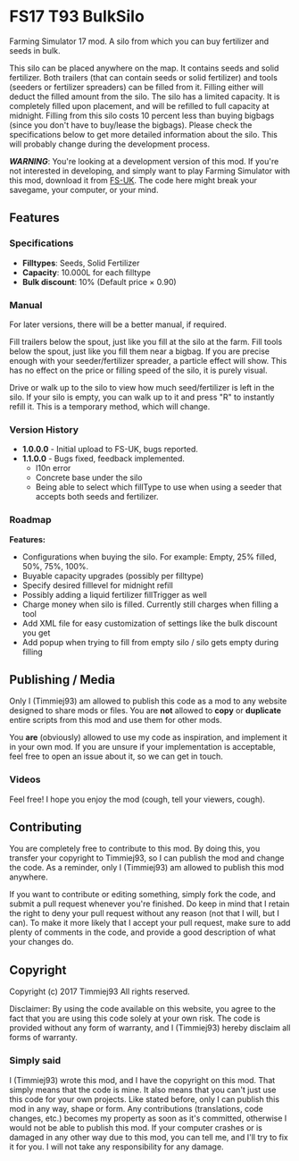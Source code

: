 # FS17 T93 BulkSilo
Farming Simulator 17 mod. A silo from which you can buy fertilizer and seeds in bulk.

This silo can be placed anywhere on the map. It contains seeds and solid fertilizer. Both trailers (that can contain seeds or solid fertilizer) and tools (seeders or fertilizer spreaders) can be filled from it. Filling either will deduct the filled amount from the silo. The silo has a limited capacity. It is completely filled upon placement, and will be refilled to full capacity at midnight. Filling from this silo costs 10 percent less than buying bigbags (since you don't have to buy/lease the bigbags). Please check the specifications below to get more detailed information about the silo. This will probably change during the development process.

***WARNING***: You're looking at a development version of this mod. If you're not interested in developing, and simply want to play Farming Simulator with this mod, download it from [FS-UK](https://www.fs-uk.com/fs-mods/view/38647/Bulk-Silo-mod-for-fs-17). The code here might break your savegame, your computer, or your mind. 


## Features
### Specifications
- **Filltypes**: Seeds, Solid Fertilizer
- **Capacity**: 10.000L for each filltype
- **Bulk discount**: 10% (Default price × 0.90)

### Manual
For later versions, there will be a better manual, if required.

Fill trailers below the spout, just like you fill at the silo at the farm.
Fill tools below the spout, just like you fill them near a bigbag. If you are precise enough with your seeder/fertilizer spreader, a particle effect will show. This has no effect on the price or filling speed of the silo, it is purely visual.

Drive or walk up to the silo to view how much seed/fertilizer is left in the silo. If your silo is empty, you can walk up to it and press "R" to instantly refill it. This is a temporary method, which will change.


### Version History
- **1.0.0.0** - Initial upload to FS-UK, bugs reported.
- **1.1.0.0** - Bugs fixed, feedback implemented.
    - l10n error
    - Concrete base under the silo
    - Being able to select which fillType to use when using a seeder that accepts both seeds and fertilizer.

### Roadmap
**Features:**
- Configurations when buying the silo. For example: Empty, 25% filled, 50%, 75%, 100%.
- Buyable capacity upgrades (possibly per filltype)
- Specify desired filllevel for midnight refill
- Possibly adding a liquid fertilizer fillTrigger as well
- Charge money when silo is filled. Currently still charges when filling a tool
- Add XML file for easy customization of settings like the bulk discount you get
- Add popup when trying to fill from empty silo / silo gets empty during filling



## Publishing / Media
Only I (Timmiej93) am allowed to publish this code as a mod to any website designed to share mods or files. You are **not** allowed to **copy** or **duplicate** entire scripts from this mod and use them for other mods.

You **are** (obviously) allowed to use my code as inspiration, and implement it in your own mod. If you are unsure if your implementation is acceptable, feel free to open an issue about it, so we can get in touch.

### Videos
Feel free! I hope you enjoy the mod (cough, tell your viewers, cough).



## Contributing
You are completely free to contribute to this mod. By doing this, you transfer your copyright to Timmiej93, so I can publish the mod and change the code. As a reminder, only I (Timmiej93) am allowed to publish this mod anywhere.

If you want to contribute or editing something, simply fork the code, and submit a pull request whenever you're finished. Do keep in mind that I retain the right to deny your pull request without any reason (not that I will, but I can). To make it more likely that I accept your pull request, make sure to add plenty of comments in the code, and provide a good description of what your changes do.



## Copyright
Copyright (c) 2017 Timmiej93 All rights reserved.

Disclaimer: By using the code available on this website, you agree to the fact that you are using this code solely at your own risk. The code is provided without any form of warranty, and I (Timmiej93) hereby disclaim all forms of warranty.

### Simply said
I (Timmiej93) wrote this mod, and I have the copyright on this mod. That simply means that the code is mine. It also means that you can't just use this code for your own projects. Like stated before, only I can publish this mod in any way, shape or form. Any contributions (translations, code changes, etc.) becomes my property as soon as it's committed, otherwise I would not be able to publish this mod. If your computer crashes or is damaged in any other way due to this mod, you can tell me, and I'll try to fix it for you. I will not take any responsibility for any damage.
